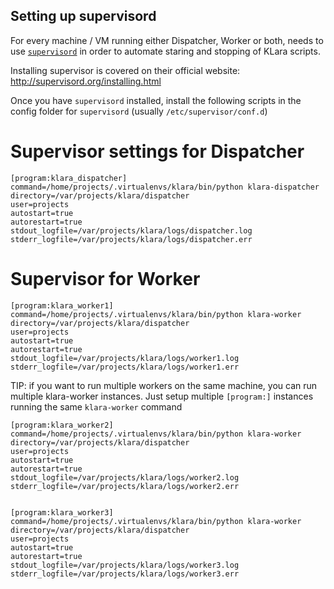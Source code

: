 ## Setting up supervisord

For every machine / VM running either Dispatcher, Worker or both, needs to use [`supervisord`](http://supervisord.org) in order to automate staring and stopping of KLara scripts.

Installing supervisor is covered on their official website: http://supervisord.org/installing.html

Once you have `supervisord` installed, install the following scripts in the config
folder for `supervisord` (usually `/etc/supervisor/conf.d`)

# Supervisor settings for Dispatcher
```
[program:klara_dispatcher]
command=/home/projects/.virtualenvs/klara/bin/python klara-dispatcher
directory=/var/projects/klara/dispatcher
user=projects
autostart=true
autorestart=true
stdout_logfile=/var/projects/klara/logs/dispatcher.log
stderr_logfile=/var/projects/klara/logs/dispatcher.err
```

# Supervisor for Worker

```
[program:klara_worker1]
command=/home/projects/.virtualenvs/klara/bin/python klara-worker
directory=/var/projects/klara/dispatcher
user=projects
autostart=true
autorestart=true
stdout_logfile=/var/projects/klara/logs/worker1.log
stderr_logfile=/var/projects/klara/logs/worker1.err
```

TIP: if you want to run multiple workers on the same machine, you can run multiple klara-worker instances. Just setup multiple `[program:]` instances running the 
same `klara-worker` command

```
[program:klara_worker2]
command=/home/projects/.virtualenvs/klara/bin/python klara-worker
directory=/var/projects/klara/dispatcher
user=projects
autostart=true
autorestart=true
stdout_logfile=/var/projects/klara/logs/worker2.log
stderr_logfile=/var/projects/klara/logs/worker2.err


[program:klara_worker3]
command=/home/projects/.virtualenvs/klara/bin/python klara-worker
directory=/var/projects/klara/dispatcher
user=projects
autostart=true
autorestart=true
stdout_logfile=/var/projects/klara/logs/worker3.log
stderr_logfile=/var/projects/klara/logs/worker3.err
```